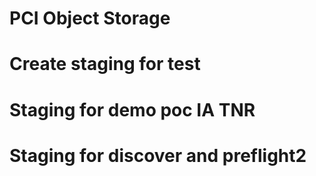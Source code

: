 # PCI Object Storage
# Create staging for test
# Staging for demo poc IA TNR
# Staging for discover and preflight2